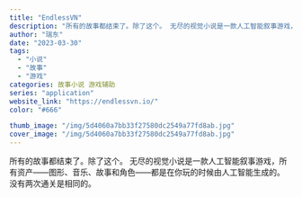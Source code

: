 ```yaml
---
title: "EndlessVN"
description: "所有的故事都结束了。除了这个。 无尽的视觉小说是一款人工智能叙事游戏，所有资产——图形、音乐、故事和角色——都是在你玩的"
author: "瑞东"
date: "2023-03-30"
tags:
  - "小说"
  - "故事"
  - "游戏"
categories: 故事小说 游戏辅助
series: "application"
website_link: "https://endlessvn.io/"
color: "#666"

thumb_image: "/img/5d4060a7bb33f27580dc2549a77fd8ab.jpg"
cover_image: "/img/5d4060a7bb33f27580dc2549a77fd8ab.jpg"
---
```


所有的故事都结束了。除了这个。 无尽的视觉小说是一款人工智能叙事游戏，所有资产——图形、音乐、故事和角色——都是在你玩的时候由人工智能生成的。 没有两次通关是相同的。